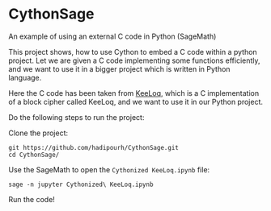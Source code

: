 # CythonSage
An example of using an external C code in Python (SageMath)

This project shows, how to use Cython to embed a C code within a python project. Let we are given a C code implementing some functions
efficiently, and we want to use it in a bigger project which is written in Python language. 

Here the C code has been taken from  [KeeLoq](https://github.com/hadipourh/KeeLoq), which is a C implementation of a 
block cipher called KeeLoq, and we want to use it in our Python project. 

Do the following steps to run the project: 

Clone the project:
    
    git https://github.com/hadipourh/CythonSage.git
    cd CythonSage/

Use the SageMath to open the ``Cythonized KeeLoq.ipynb`` file: 
   
    sage -n jupyter Cythonized\ KeeLoq.ipynb
   
Run the code!
